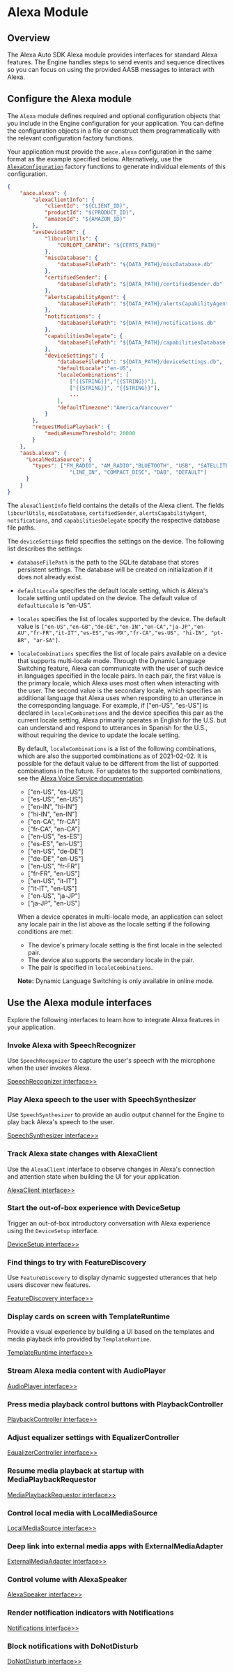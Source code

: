 # Alexa Module

## Overview

The Alexa Auto SDK Alexa module provides interfaces for standard Alexa features. The Engine handles steps to send events and sequence directives so you can focus on using the provided AASB messages to interact with Alexa.

## Configure the Alexa module

The `Alexa` module defines required and optional configuration objects that you include in the Engine configuration for your application. You can define the configuration objects in a file or construct them programmatically with the relevant configuration factory functions.

Your application must provide the `aace.alexa` configuration in the same format as the example specified below. Alternatively, use the [`AlexaConfiguration`](https://alexa.github.io/alexa-auto-sdk/docs/native/api/classes/classaace_1_1alexa_1_1config_1_1_alexa_configuration.html) factory functions to generate individual elements of this configuration.

```json
{
    "aace.alexa": {
        "alexaClientInfo": {
            "clientId": "${CLIENT_ID}",
            "productId": "${PRODUCT_ID}",
            "amazonId": "${AMAZON_ID}"
        },
        "avsDeviceSDK": {
            "libcurlUtils": {
                "CURLOPT_CAPATH": "${CERTS_PATH}"
            },
            "miscDatabase": {
                "databaseFilePath": "${DATA_PATH}/miscDatabase.db"
            },
            "certifiedSender": {
                "databaseFilePath": "${DATA_PATH}/certifiedSender.db"
            },
            "alertsCapabilityAgent": {
                "databaseFilePath": "${DATA_PATH}/alertsCapabilityAgent.db"
            },
            "notifications": {
                "databaseFilePath": "${DATA_PATH}/notifications.db"
            },
            "capabilitiesDelegate": {
                "databaseFilePath": "${DATA_PATH}/capabilitiesDatabase.db"
            },
            "deviceSettings": {
                "databaseFilePath": "${DATA_PATH}/deviceSettings.db",
                "defaultLocale":"en-US",
                "localeCombinations": [
                    ["{{STRING}}","{{STRING}}"],
                    ["{{STRING}}", "{{STRING}}"],
                    ...
                ],
                "defaultTimezone":"America/Vancouver"
            }
        },
        "requestMediaPlayback": {
            "mediaResumeThreshold": 20000
        }
    },
    "aasb.alexa": {
      "LocalMediaSource": {
        "types": ["FM_RADIO", "AM_RADIO","BLUETOOTH", "USB", "SATELLITE_RADIO",
                    "LINE_IN", "COMPACT_DISC", "DAB", "DEFAULT"]
      }
    }
}
```

The `alexaClientInfo` field contains the details of the Alexa client. The fields `libcurlUtils`, `miscDatabase`, `certifiedSender`, `alertsCapabilityAgent`, `notifications`, and `capabilitiesDelegate` specify the respective database file paths.

The `deviceSettings` field specifies the settings on the device. The following list describes the settings:

* `databaseFilePath` is the path to the SQLite database that stores persistent settings. The database will be created on initialization if it does not already exist.
* `defaultLocale` specifies the default locale setting, which is Alexa's locale setting until updated on the device. The default value of `defaultLocale` is “en-US”.
* `locales` specifies the list of locales supported by the device. The default value is `["en-US","en-GB","de-DE","en-IN","en-CA","ja-JP","en-AU","fr-FR","it-IT","es-ES","es-MX","fr-CA","es-US", "hi-IN", "pt-BR", "ar-SA"]`.
* `localeCombinations` specifies the list of locale pairs available on a device that supports multi-locale mode. Through the Dynamic Language Switching feature, Alexa can communicate with the user of such device in languages specified in the locale pairs. In each pair, the first value is the primary locale, which Alexa uses most often when interacting with the user. The second value is the secondary locale, which specifies an additional language that Alexa uses when responding to an utterance in the corresponding language. For example, if ["en-US", "es-US"] is declared in `localeCombinations` and the device specifies this pair as the current locale setting, Alexa primarily operates in English for the U.S. but can understand and respond to utterances in Spanish for the U.S., without requiring the device to update the locale setting.

    By default, `localeCombinations` is a list of the following combinations, which are also the supported combinations as of 2021-02-02. It is possible for the default value to be different from the list of supported combinations in the future. For updates to the supported combinations, see the [Alexa Voice Service documentation](https://developer.amazon.com/en-US/docs/alexa/alexa-voice-service/system.html#localecombinations).

    * ["en-US", "es-US"]
    * ["es-US", "en-US"]
    * ["en-IN", "hi-IN"]
    * ["hi-IN", "en-IN"]
    * ["en-CA", "fr-CA"]
    * ["fr-CA", "en-CA"]
    * ["en-US", "es-ES"]
    * ["es-ES", "en-US"]
    * ["en-US", "de-DE"]
    * ["de-DE", "en-US"]
    * ["en-US", "fr-FR"]
    * ["fr-FR", "en-US"]
    * ["en-US", "it-IT"]
    * ["it-IT", "en-US"]
    * ["en-US", "ja-JP"]
    * ["ja-JP", "en-US"]


    When a device operates in multi-locale mode, an application can select any locale pair in the list above as the locale setting if the following
    conditions are met:

    * The device's primary locale setting is the first locale in the selected pair.
    * The device also supports the secondary locale in the pair.
    * The pair is specified in `localeCombinations`.

    **Note:** Dynamic Language Switching is only available in online mode.

## Use the Alexa module interfaces

Explore the following interfaces to learn how to integrate Alexa features in your application.

### Invoke Alexa with SpeechRecognizer

Use `SpeechRecognizer` to capture the user's speech with the microphone when the user invokes Alexa.

[SpeechRecognizer interface>>](./SpeechRecognizer.md)

### Play Alexa speech to the user with SpeechSynthesizer

Use `SpeechSynthesizer` to provide an audio output channel for the Engine to play back Alexa's speech to the user.

[SpeechSynthesizer interface>>](./SpeechSynthesizer.md)

### Track Alexa state changes with AlexaClient

Use the `AlexaClient` interface to observe changes in Alexa's connection and attention state when building the UI for your application.

[AlexaClient interface>>](./AlexaClient.md)

### Start the out-of-box experience with DeviceSetup

Trigger an out-of-box introductory conversation with Alexa experience using the `DeviceSetup` interface.

[DeviceSetup interface>>](./DeviceSetup.md)

### Find things to try with FeatureDiscovery

Use `FeatureDiscovery` to display dynamic suggested utterances that help users discover new features.

[FeatureDiscovery interface>>](./FeatureDiscovery.md)

### Display cards on screen with TemplateRuntime

Provide a visual experience by building a UI based on the templates and media playback info provided by `TemplateRuntime`.

[TemplateRuntime interface>>](./TemplateRuntime.md)

### Stream Alexa media content with AudioPlayer

[AudioPlayer interface>>](./AudioPlayer.md)

### Press media playback control buttons with PlaybackController

[PlaybackController interface>>](./PlaybackController.md)

### Adjust equalizer settings with EqualizerController

[EqualizerController interface>>](./EqualizerController.md)

### Resume media playback at startup with MediaPlaybackRequestor

[MediaPlaybackRequestor interface>>](./MediaPlaybackRequestor.md)

### Control local media with LocalMediaSource

[LocalMediaSource interface>>](./LocalMediaSource.md)

### Deep link into external media apps with ExternalMediaAdapter

[ExternalMediaAdapter interface>>](./ExternalMediaAdapter.md)

### Control volume with AlexaSpeaker

[AlexaSpeaker interface>>](./AlexaSpeaker.md)

### Render notification indicators with Notifications

[Notifications interface>>](./Notifications.md)

### Block notifications with DoNotDisturb

[DoNotDisturb interface>>](./DoNotDisturb.md)